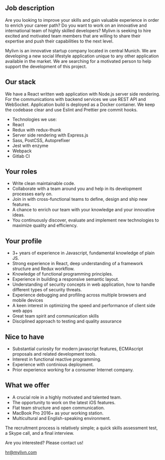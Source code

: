 ## Job description

Are you looking to improve your skills and gain valuable experience in order to enrich your career path? Do you want to work on an innovative and international team of highly skilled developers? Mylivn is seeking to hire excited and motivated team members that are willing to share their expertise and push their capabilities to the next level.

Mylivn is an innovative startup company located in central Munich. We are developing a new social lifestyle application unique to any other application available in the market. We are searching for a motivated person to help support the development of this project.

## Our stack

We have a React written web application with Node.js server side rendering. For the communications with backend services we use REST API and WebSocket. Application build is deployed as a Docker container. We keep the codebase clear and use Eslint and Prettier pre commit hooks.


- Technologies we use: 
- React
- Redux with redux-thunk
- Server side rendering with Express.js
- Sass, PostCSS, Autoprefixer
- Jest with enzyme
- Webpack
- Gitlab CI

## Your roles

- Write clean maintainable code. 
- Collaborate with a team around you and help in its development processes early on.
- Join in with cross-functional teams to define, design and ship new features.
- A chance to enrich our team with your knowledge and your innovative ideas.
- You continuously discover, evaluate and implement new technologies to maximize quality and efficiency.


## Your profile

- 3+ years of experience in Javascript, fundamental knowledge of plain JS. 
- Strong experience in React, deep understanding of a framework structure and Redux workflow. 
- Knowledge of functional programming principles.
- Experience in building a responsive semantic layout.
- Understanding of security concepts in web application, how to handle different types of security threats. 
- Experience debugging and profiling across multiple browsers and mobile devices
- A keen interest in optimizing the speed and performance of client side web apps
- Great team spirit and communication skills
- Disciplined approach to testing and quality assurance


## Nice to have

- Substantial curiosity for modern javascript features, ECMAscript proposals and related development tools. 
- Interest in functional reactive programming.
- Experience with continious deployment.
- Prior experience working for a consumer Internet company.


## What we offer

- A crucial role in a highly motivated and talented team.
- The opportunity to work on the latest iOS features.
- Flat team structure and open communication.
- MacBook Pro 2016+ as your working station.
- Multicultural and English-speaking environment.

The recruitment process is relatively simple; a quick skills assessment test, a Skype call, and a final interview.

Are you interested? Please contact us!

hr@mylivn.com
